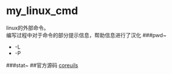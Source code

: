 my_linux_cmd
============
linux的外部命令。    
编写过程中对于命令的部分提示信息，帮助信息进行了汉化
###pwd~
* -L
* -P

###stat~
##官方源码
[coreuils](http://ftp.gnu.org/gnu/coreutils/)
